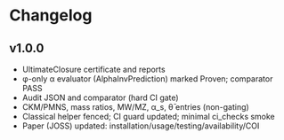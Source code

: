 # Changelog

## v1.0.0

- UltimateClosure certificate and reports
- φ-only α evaluator (AlphaInvPrediction) marked Proven; comparator PASS
- Audit JSON and comparator (hard CI gate)
- CKM/PMNS, mass ratios, MW/MZ, α_s, θ̄ entries (non-gating)
- Classical helper fenced; CI guard updated; minimal ci_checks smoke
- Paper (JOSS) updated: installation/usage/testing/availability/COI
